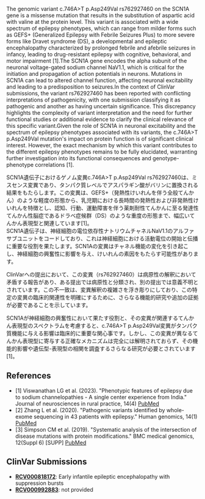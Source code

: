 
    
The genomic variant c.746A>T p.Asp249Val rs762927460 on the SCN1A gene is a missense mutation that results in the substitution of aspartic acid with valine at the protein level. This variant is associated with a wide spectrum of epilepsy phenotypes, which can range from milder forms such as GEFS+ (Generalized Epilepsy with Febrile Seizures Plus) to more severe forms like Dravet syndrome (DS), a developmental and epileptic encephalopathy characterized by prolonged febrile and afebrile seizures in infancy, leading to drug-resistant epilepsy with cognitive, behavioral, and motor impairment [1].The SCN1A gene encodes the alpha subunit of the neuronal voltage-gated sodium channel NaV1.1, which is critical for the initiation and propagation of action potentials in neurons. Mutations in SCN1A can lead to altered channel function, affecting neuronal excitability and leading to a predisposition to seizures.In the context of ClinVar submissions, the variant rs762927460 has been reported with conflicting interpretations of pathogenicity, with one submission classifying it as pathogenic and another as having uncertain significance. This discrepancy highlights the complexity of variant interpretation and the need for further functional studies or additional evidence to clarify the clinical relevance of this specific variant.Given the role of SCN1A in neuronal excitability and the spectrum of epilepsy phenotypes associated with its variants, the c.746A>T p.Asp249Val mutation's impact on protein function is of significant clinical interest. However, the exact mechanism by which this variant contributes to the different epilepsy phenotypes remains to be fully elucidated, warranting further investigation into its functional consequences and genotype-phenotype correlations [1].

SCN1A遺伝子におけるゲノム変異c.746A>T p.Asp249Val rs762927460は、ミスセンス変異であり、タンパク質レベルでアスパラギン酸がバリンに置換される結果をもたらします。この変異は、GEFS+（発熱性けいれんを伴う全般てんかん）のような軽度の形態から、乳児期における長時間の発熱性および非発熱性けいれんを特徴とし、認知、行動、運動障害を伴う薬剤耐性てんかんに至る発達性てんかん性脳症であるドラベ症候群（DS）のような重度の形態まで、幅広いてんかん表現型と関連しています[1]。  
SCN1A遺伝子は、神経細胞の電位依存性ナトリウムチャネルNaV1.1のアルファサブユニットをコードしており、これは神経細胞における活動電位の開始と伝播に重要な役割を果たします。SCN1Aの変異はチャネル機能の変化を引き起こし、神経細胞の興奮性に影響を与え、けいれんの素因をもたらす可能性があります。  

ClinVarへの提出において、この変異（rs762927460）は病原性の解釈において矛盾する報告があり、ある提出では病原性と分類され、別の提出では意義不明とされています。この不一致は、変異解釈の複雑さを浮き彫りにしており、この特定の変異の臨床的関連性を明確にするために、さらなる機能的研究や追加の証拠が必要であることを示しています。  

SCN1Aが神経細胞の興奮性において果たす役割と、その変異が関連するてんかん表現型のスペクトラムを考慮すると、c.746A>T p.Asp249Val変異がタンパク質機能に与える影響は臨床的に重要な関心事です。しかし、この変異が異なるてんかん表現型に寄与する正確なメカニズムは完全には解明されておらず、その機能的影響や遺伝型-表現型の相関を調査するさらなる研究が必要とされています[1]。
    
## References
- [1] Viswanathan LG et al. (2023). "Phenotypic features of epilepsy due to sodium channelopathies - A single center experience from India." Journal of neurosciences in rural practice, 14(4) [PubMed](https://pubmed.ncbi.nlm.nih.gov/38059254/)
- [2] Zhang L et al. (2020). "Pathogenic variants identified by whole-exome sequencing in 43 patients with epilepsy." Human genomics, 14(1) [PubMed](https://pubmed.ncbi.nlm.nih.gov/33287870/)
- [3] Simpson CM et al. (2019). "Systematic analysis of the intersection of disease mutations with protein modifications." BMC medical genomics, 12(Suppl 6) [SUPP] [PubMed](https://pubmed.ncbi.nlm.nih.gov/31345222/)

    
## ClinVar Submissions
- **[RCV000818172](https://www.ncbi.nlm.nih.gov/clinvar/RCV000818172/)**: Early infantile epileptic encephalopathy with suppression bursts
- **[RCV000992883](https://www.ncbi.nlm.nih.gov/clinvar/RCV000992883/)**: not provided

    
